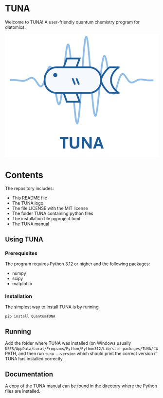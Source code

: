 # TUNA

Welcome to TUNA! A user-friendly quantum chemistry program for diatomics.

![Alt text](TUNA_logo.svg "")

# Contents

The repository includes:

* This README file
* The TUNA logo
* The file LICENSE with the MIT license
* The folder TUNA containing python files
* The installation file pyproject.toml
* The TUNA manual

## Using TUNA
### Prerequisites
The program requires Python 3.12 or higher and the following packages:

* numpy
* scipy
* matplotlib

### Installation

The simplest way to install TUNA is by running

```
pip install QuantumTUNA
```

## Running

Add the folder where TUNA was installed (on Windows usually ```USER/AppData/Local/Programs/Python/Python312/Lib/site-packages/TUNA/``` to PATH, and then run ```tuna --version``` which should print the correct version if TUNA has installed correctly.

## Documentation

A copy of the TUNA manual can be found in the directory where the Python files are installed.
